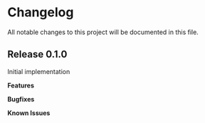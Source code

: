 # Changelog

All notable changes to this project will be documented in this file.

## Release 0.1.0

Initial implementation

**Features**

**Bugfixes**

**Known Issues**


